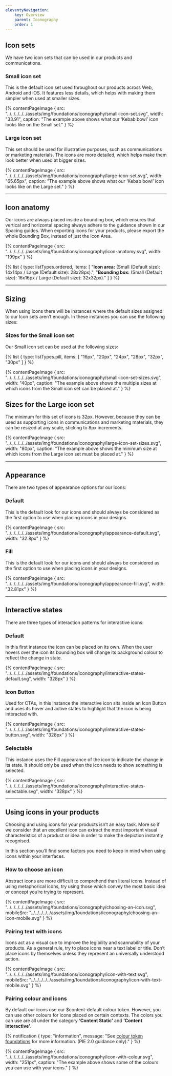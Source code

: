 ```yaml
---
eleventyNavigation:
    key: Overview
    parent: Iconography
    order: 1
---
```


## Icon sets

We have two icon sets that can be used in our products and communications.

### Small icon set

This is the default icon set used throughout our products across Web, Android and iOS. It features less details, which helps with making them simpler when used at smaller sizes.

{% contentPageImage {
    src: "../../../../../assets/img/foundations/iconography/small-icon-set.svg",
    width: "33.91",
    caption: "The example above shows what our ‘Kebab bowl’ icon looks like on the Small set."
} %}

### Large icon set

This set should be used for illustrative purposes, such as communications or marketing materials. The icons are more detailed, which helps make them look better when used at bigger sizes.

{% contentPageImage {
    src: "../../../../../assets/img/foundations/iconography/large-icon-set.svg",
    width: "65.65px",
    caption: "The example above shows what our ‘Kebab bowl’ icon looks like on the Large set."
} %}

---

## Icon anatomy

Our icons are always placed inside a bounding box, which ensures that vertical and horizontal spacing always adhere to the guidance shown in our Spacing guides. When exporting icons for your products, please export the whole Bounding Box, instead of just the Icon Area.

{% contentPageImage {
    src: "../../../../../assets/img/foundations/iconography/icon-anatomy.svg",
    width: "199px"
} %}

{% list {
    type: listTypes.ordered,
    items: [
        "**Icon area:** (Small (Default size): 14x14px / Large (Default size): 28x28px).",
        "**Bounding box:** (Small (Default size): 16x16px / Large (Default size): 32x32px)."
    ]
} %}

--- 

## Sizing

When using icons there will be instances where the default sizes assigned to our Icon sets aren’t enough. In these instances you can use the following sizes:

### Sizes for the Small icon set

Our Small icon set can be used at the following sizes:

{% list {
    type: listTypes.pill,
    items: [
        "16px",
        "20px",
        "24px",
        "28px",
        "32px",
        "30px"
    ]
} %}

{% contentPageImage {
    src: "../../../../../assets/img/foundations/iconography/small-icon-set-sizes.svg",
    width: "40px",
    caption: "The example above shows the multiple sizes at which icons from the Small icon set can be placed at."
} %}

## Sizes for the Large icon set

The minimum for this set of icons is 32px. However, because they can be used as supporting icons in communications and marketing materials, they can be resized at any scale, sticking to 8px increments.

{% contentPageImage {
    src: "../../../../../assets/img/foundations/iconography/large-icon-set-sizes.svg",
    width: "80px",
    caption: "The example above shows the minimum size at which icons from the Large icon set must be placed at."
} %}

---

## Appearance

There are two types of appearance options for our icons:

### Default

This is the default look for our icons and should always be considered as the first option to use when placing icons in your designs.

{% contentPageImage {
    src: "../../../../../assets/img/foundations/iconography/appearance-default.svg",
    width: "32.8px"
} %}

### Fill

This is the default look for our icons and should always be considered as the first option to use when placing icons in your designs.

{% contentPageImage {
    src: "../../../../../assets/img/foundations/iconography/appearance-fill.svg",
    width: "32.81px"
} %}

---

## Interactive states

There are three types of interaction patterns for interactive icons:

### Default

In this first instance the icon can be placed on its own. When the user hovers over the icon its bounding box will change its background colour to reflect the change in state.

{% contentPageImage {
    src: "../../../../../assets/img/foundations/iconography/interactive-states-default.svg",
    width: "328px"
} %}

### Icon Button

Used for CTAs, in this instance the interactive icon sits inside an Icon Button and uses its hover and active states to highlight that the icon is being interacted with.

{% contentPageImage {
    src: "../../../../../assets/img/foundations/iconography/interactive-states-button.svg",
    width: "328px"
} %}

### Selectable

This instance uses the Fill appearance of the icon to indicate the change in its state. It should only be used when the icon needs to show something is selected.

{% contentPageImage {
    src: "../../../../../assets/img/foundations/iconography/interactive-states-selectable.svg",
    width: "328px"
} %}

---
## Using icons in your products

Choosing and using icons for your products isn’t an easy task. More so if we consider that an excellent icon can extract the most important visual characteristics of a product or idea in order to make the depiction instantly recognised.

In this section you’ll find some factors you need to keep in mind when using icons within your interfaces.

### How to choose an icon

Abstract icons are more difficult to comprehend than literal icons. Instead of using metaphorical icons, try using those which convey the most basic idea or concept you’re trying to represent.

{% contentPageImage {
    src: "../../../../../assets/img/foundations/iconography/choosing-an-icon.svg",
    mobileSrc: "../../../../../assets/img/foundations/iconography/choosing-an-icon-mobile.svg"
} %}

### Pairing text with icons

Icons act as a visual cue to improve the legibility and scannability of your products. As a general rule, try to place icons near a text label or title. Don’t place icons by themselves unless they represent an universally understood action.

{% contentPageImage {
    src: "../../../../../assets/img/foundations/iconography/icon-with-text.svg",
    mobileSrc: "../../../../../assets/img/foundations/iconography/icon-with-text-mobile.svg"
} %}

### Pairing colour and icons

By default our icons use our $content-default colour token. However, you can use other colours for icons placed on certain contexts. The colors you can use are all under the category **‘Content Static’** and **‘Content interactive’**.

{% notification {
    type: "information",
    message: "See [colour token foundations](/content/pages/foundations/colour/tokens/alias/light/) for more information. (PIE 2.0 guidance only)."
} %}

{% contentPageImage {
    src: "../../../../../assets/img/foundations/iconography/icon-with-colour.svg",
    width: "251px",
    caption: "The example above shows some of the colours you can use with your icons."
} %}
